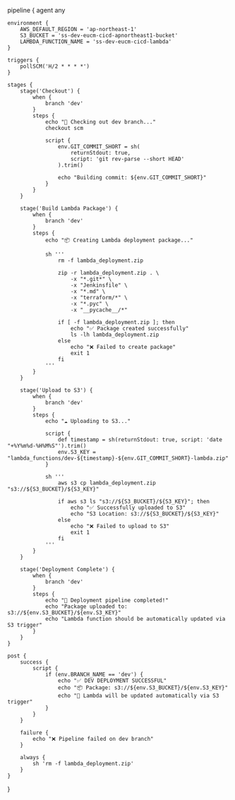 pipeline {
    agent any
    
    environment {
        AWS_DEFAULT_REGION = 'ap-northeast-1'
        S3_BUCKET = 'ss-dev-eucm-cicd-apnortheast1-bucket'
        LAMBDA_FUNCTION_NAME = 'ss-dev-eucm-cicd-lambda'
    }
    
    triggers {
        pollSCM('H/2 * * * *')
    }
    
    stages {
        stage('Checkout') {
            when {
                branch 'dev'
            }
            steps {
                echo "🔄 Checking out dev branch..."
                checkout scm
                
                script {
                    env.GIT_COMMIT_SHORT = sh(
                        returnStdout: true,
                        script: 'git rev-parse --short HEAD'
                    ).trim()
                    
                    echo "Building commit: ${env.GIT_COMMIT_SHORT}"
                }
            }
        }
        
        stage('Build Lambda Package') {
            when {
                branch 'dev'
            }
            steps {
                echo "📦 Creating Lambda deployment package..."
                
                sh '''
                    rm -f lambda_deployment.zip
                    
                    zip -r lambda_deployment.zip . \
                        -x "*.git*" \
                        -x "Jenkinsfile" \
                        -x "*.md" \
                        -x "terraform/*" \
                        -x "*.pyc" \
                        -x "__pycache__/*"
                    
                    if [ -f lambda_deployment.zip ]; then
                        echo "✅ Package created successfully"
                        ls -lh lambda_deployment.zip
                    else
                        echo "❌ Failed to create package"
                        exit 1
                    fi
                '''
            }
        }
        
        stage('Upload to S3') {
            when {
                branch 'dev'
            }
            steps {
                echo "☁️ Uploading to S3..."
                
                script {
                    def timestamp = sh(returnStdout: true, script: 'date "+%Y%m%d-%H%M%S"').trim()
                    env.S3_KEY = "lambda_functions/dev-${timestamp}-${env.GIT_COMMIT_SHORT}-lambda.zip"
                }
                
                sh '''
                    aws s3 cp lambda_deployment.zip "s3://${S3_BUCKET}/${S3_KEY}"
                    
                    if aws s3 ls "s3://${S3_BUCKET}/${S3_KEY}"; then
                        echo "✅ Successfully uploaded to S3"
                        echo "S3 Location: s3://${S3_BUCKET}/${S3_KEY}"
                    else
                        echo "❌ Failed to upload to S3"
                        exit 1
                    fi
                '''
            }
        }
        
        stage('Deployment Complete') {
            when {
                branch 'dev'
            }
            steps {
                echo "🎉 Deployment pipeline completed!"
                echo "Package uploaded to: s3://${env.S3_BUCKET}/${env.S3_KEY}"
                echo "Lambda function should be automatically updated via S3 trigger"
            }
        }
    }
    
    post {
        success {
            script {
                if (env.BRANCH_NAME == 'dev') {
                    echo "✅ DEV DEPLOYMENT SUCCESSFUL"
                    echo "📦 Package: s3://${env.S3_BUCKET}/${env.S3_KEY}"
                    echo "🔄 Lambda will be updated automatically via S3 trigger"
                }
            }
        }
        
        failure {
            echo "❌ Pipeline failed on dev branch"
        }
        
        always {
            sh 'rm -f lambda_deployment.zip'
        }
    }
}
